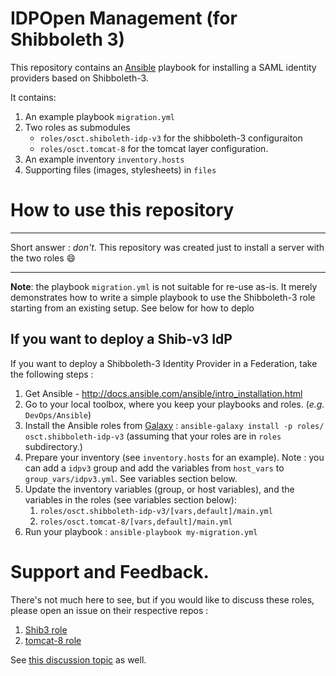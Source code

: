 # IDPOpen Management (for Shibboleth 3)

This repository contains an [Ansible](www.ansible.com) playbook for installing a SAML identity providers based on Shibboleth-3.  

It contains:

1. An example playbook `migration.yml`
2. Two roles as submodules
   * `roles/osct.shiboleth-idp-v3` for the shibboleth-3 configuraiton
   * `roles/osct.tomcat-8` for the tomcat layer configuration.
3. An example inventory `inventory.hosts`
4. Supporting files (images, stylesheets) in `files`


# How to use this repository

----
Short answer : _don't_. This repository was created just to install a server with the two roles :smile:

----

**Note**: the playbook `migration.yml` is not suitable for re-use as-is. It merely demonstrates how to write a simple playbook to use the Shibboleth-3 role starting from an existing setup. See below for how to deplo

## If you want to deploy a Shib-v3 IdP

If you want to deploy a Shibboleth-3 Identity Provider in a Federation, take the following steps :

1. Get Ansible - http://docs.ansible.com/ansible/intro_installation.html
2. Go to your local toolbox, where you keep your playbooks  and roles. (_e.g._ `DevOps/Ansible`)
3. Install the Ansible roles from [Galaxy](https://galaxy.ansible.com) : `ansible-galaxy install -p roles/ osct.shibboleth-idp-v3` (assuming that your roles are in `roles` subdirectory.)
5. Prepare your inventory (see `inventory.hosts` for an example). Note : you can add a `idpv3` group and add the variables from `host_vars` to `group_vars/idpv3.yml`. See variables section below.
6. Update the inventory variables (group, or host variables), and the variables  in the roles (see variables section below):
   1. `roles/osct.shibboleth-idp-v3/[vars,default]/main.yml`
   2. `roles/osct.tomcat-8/[vars,default]/main.yml`
7. Run your playbook : `ansible-playbook my-migration.yml`

# Support and Feedback.

There's not much here to see, but if you would like to discuss these roles, please open an issue on their respective repos :

  1. [Shib3 role](https://github.com/osct/shibboleth-idp-v3/issues/new)
  2. [tomcat-8 role](https://github.com/osct/tomcat-8/issues/new)

See [this discussion topic](http://discourse.sci-gaia.eu/t/shibboleth-idp-v3-on-idpopen/) as well.

